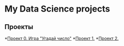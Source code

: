 # My Data Science projects


## Проекты

*[Проект 0. Игра "Угадай число"]()
*[Проект 1.]()
*[Проект 2.]()
